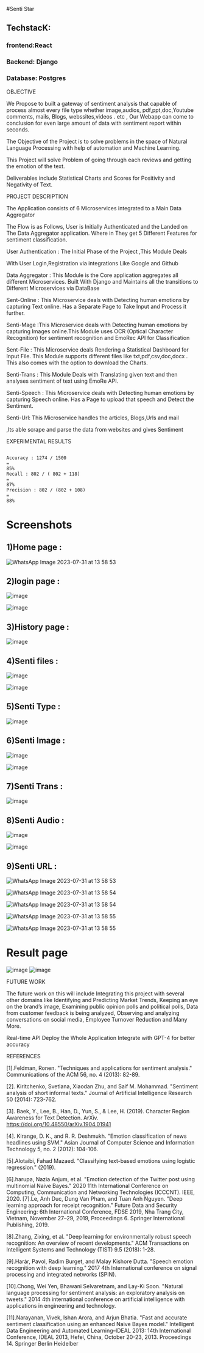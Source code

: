 #Senti Star


## TechstacK: 
### frontend:React
### Backend: Django
### Database: Postgres


OBJECTIVE

We Propose to built a gateway of sentiment analysis that capable of process
almost every file type whether image,audios, pdf,ppt,doc,Youtube comments, mails, Blogs, webssites,videos . etc , Our Webapp can come to
conclusion for even large amount of data with sentiment report within seconds.

The Objective of the Project is to solve problems in the space of Natural
Language Processing with help of automation and Machine Learning.

This Project will solve Problem of going through each reviews and getting the
emotion of the text.

Deliverables include Statistical Charts and Scores for Positivity and Negativity
of Text.

PROJECT DESCRIPTION

The Application consists of 6 Microservices integrated to a Main Data
Aggregator

The Flow is as Follows, User is Initially Authenticated and the Landed on
The Data Aggregator application. Where in They get 5 Different Features
for sentiment classification.

User Authentication : The Initial Phase of the Project ,This Module Deals

With User Login,Registration via integrations Like Google and Github

Data Aggregator : This Module is the Core application aggregates all
different Microservices. Built With Django and Maintains all the transitions
to Different Microservices via DataBase

Sent-Online : This Microservice deals with Detecting human emotions by
capturing Text online. Has a Separate Page to Take Input and Process it
further.

Senti-Mage :This Microservice deals with Detecting human emotions by
capturing Images online.This Module uses OCR (Optical Character
Recognition) for sentiment recognition and EmoRec API for Classification

Sent-File : This Microservice deals Rendering a Statistical Dashboard for
Input File. This Module supports different files like txt,pdf,csv,doc,docx .
This also comes with the option to download the Charts.

Senti-Trans : This Module Deals with Translating given text and then
analyses sentiment of text using EmoRe API.

Senti-Speech : This Microservice deals with Detecting human emotions
by capturing Speech online. Has a Page to upload that speech and
Detect the Sentiment.

Senti-Url: This Microservice handles the articles, Blogs,Urls and mail

,Its able scrape and parse the data from websites and gives Sentiment






EXPERIMENTAL RESULTS




```

Accuracy : 1274 / 1500
=
85%
Recall : 802 / ( 802 + 118)
=
87%
Precision : 802 / (802 + 108)
=
88%

```


# Screenshots

## 1)Home page :
![WhatsApp Image 2023-07-31 at 13 58 53](https://github.com/UDAYAGIRICHARAN/Senti_star/assets/67089878/706f1dd0-ba8c-43a4-b813-1972a25b9c8e)



## 2)login page :


![image](https://github.com/UDAYAGIRICHARAN/Senti_star/assets/67089878/ca761ecb-3490-4891-8eeb-b24ec53914cc)


![image](https://github.com/UDAYAGIRICHARAN/Senti_star/assets/67089878/4deabe8c-fcab-48e9-98f7-66e1ac40c88a)


## 3)History page :

![image](https://github.com/UDAYAGIRICHARAN/Senti_star/assets/67089878/37cd03df-a0be-4653-8448-d15ffbd2bdd5)










## 4)Senti files :


![image](https://github.com/UDAYAGIRICHARAN/Senti_star/assets/67089878/fef1004e-8240-47ff-8da0-36240bd8fb7c)


![image](https://github.com/UDAYAGIRICHARAN/Senti_star/assets/67089878/35816f81-71d1-4b0f-974f-b7f769693252)


## 5)Senti Type :

![image](https://github.com/UDAYAGIRICHARAN/Senti_star/assets/67089878/19362306-ffa7-4584-b3e5-77525a696f4e)



## 6)Senti Image :


![image](https://github.com/UDAYAGIRICHARAN/Senti_star/assets/67089878/b32e6f07-9010-4521-b511-2bd8ba182c68)


![image](https://github.com/UDAYAGIRICHARAN/Senti_star/assets/67089878/429890ff-2954-4ad8-9596-1a154b5b58cf)








## 7)Senti Trans :


![image](https://github.com/UDAYAGIRICHARAN/Senti_star/assets/67089878/d323ff6a-33ad-4838-b980-aa97dc72f78d)

## 8)Senti Audio :




![image](https://github.com/UDAYAGIRICHARAN/Senti_star/assets/67089878/e4411631-49e7-4928-be22-f56f74675216)

![image](https://github.com/UDAYAGIRICHARAN/Senti_star/assets/67089878/c53ddbe3-e3da-408e-990b-4da3ba3e78ca)




## 9)Senti URL :



![WhatsApp Image 2023-07-31 at 13 58 53](https://github.com/UDAYAGIRICHARAN/Senti_star/assets/67089878/e1990c6b-6478-4491-89d7-dc265382f6b5)

![WhatsApp Image 2023-07-31 at 13 58 54](https://github.com/UDAYAGIRICHARAN/Senti_star/assets/67089878/908ac8ab-1953-4afb-a3d0-7e85010a64f2)


![WhatsApp Image 2023-07-31 at 13 58 54](https://github.com/UDAYAGIRICHARAN/Senti_star/assets/67089878/14aa2865-9c28-4ebe-af7d-c2cb0d100623)


![WhatsApp Image 2023-07-31 at 13 58 55](https://github.com/UDAYAGIRICHARAN/Senti_star/assets/67089878/8f9c33e1-db62-4c6c-b620-92d5c813907d)

![WhatsApp Image 2023-07-31 at 13 58 55](https://github.com/UDAYAGIRICHARAN/Senti_star/assets/67089878/363b6e0a-b9ad-4278-8c89-318a5bf06794)



# Result page

![image](https://github.com/UDAYAGIRICHARAN/Senti_star/assets/67089878/65ad5238-e9a0-45cc-acf6-e5395e073a8a)
![image](https://github.com/UDAYAGIRICHARAN/Senti_star/assets/67089878/19d00085-1645-4a27-944e-b54d21148b20)


         

FUTURE WORK


The future work on this will include Integrating this project with several other domains like Identifying and Predicting Market Trends, Keeping an eye on the brand’s image, Examining public opinion polls and political polls, Data from customer feedback is being analyzed, Observing and analyzing conversations on social media, Employee Turnover Reduction and Many More.

Real-time API
Deploy the Whole Application
Integrate with GPT-4 for better accuracy


REFERENCES

[1].Feldman, Ronen. "Techniques and applications for sentiment analysis." Communications of the ACM 56, no. 4 (2013): 82-89.
 
[2]. Kiritchenko, Svetlana, Xiaodan Zhu, and Saif M. Mohammad. "Sentiment analysis of short informal texts." Journal of Artificial Intelligence Research 50 (2014): 723-762.
 
[3]. Baek, Y., Lee, B., Han, D., Yun, S., & Lee, H. (2019). Character Region Awareness for Text Detection. ArXiv. https://doi.org/10.48550/arXiv.1904.01941 

[4]. Kirange, D. K., and R. R. Deshmukh. "Emotion classification of news headlines using SVM." Asian Journal of Computer Science and Information Technology 5, no. 2 (2012): 104-106.

[5].Alotaibi, Fahad Mazaed. "Classifying text-based emotions using logistic regression." (2019). 

[6].harupa, Nazia Anjum, et al. "Emotion detection of the Twitter post using multinomial Naive Bayes." 2020 11th International Conference on Computing, Communication and Networking Technologies (ICCCNT). IEEE, 2020.
[7].Le, Anh Duc, Dung Van Pham, and Tuan Anh Nguyen. "Deep learning approach for receipt recognition." Future Data and Security Engineering: 6th International Conference, FDSE 2019, Nha Trang City, Vietnam, November 27–29, 2019, Proceedings 6. Springer International Publishing, 2019.

[8].Zhang, Zixing, et al. "Deep learning for environmentally robust speech recognition: An overview of recent developments." ACM Transactions on Intelligent Systems and Technology (TIST) 9.5 (2018): 1-28.

[9].Harár, Pavol, Radim Burget, and Malay Kishore Dutta. "Speech emotion recognition with deep learning." 2017 4th International conference on signal processing and integrated networks (SPIN). 

[10].Chong, Wei Yen, Bhawani Selvaretnam, and Lay-Ki Soon. "Natural language processing  for sentiment analysis: an exploratory analysis on tweets." 2014 4th international conference on artificial intelligence with applications in engineering and technology. 

[11].Narayanan, Vivek, Ishan Arora, and Arjun Bhatia. "Fast and accurate sentiment classification using an enhanced Naive Bayes model." Intelligent Data Engineering and Automated Learning–IDEAL 2013: 14th International Conference, IDEAL 2013, Hefei, China, October 20-23, 2013. Proceedings 14. Springer Berlin Heidelber
